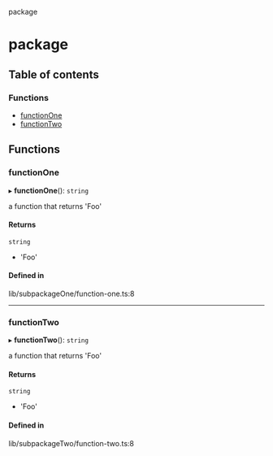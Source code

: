 package

# package

## Table of contents

### Functions

- [functionOne](README.md#functionone)
- [functionTwo](README.md#functiontwo)

## Functions

### functionOne

▸ **functionOne**(): `string`

a function that returns 'Foo'

#### Returns

`string`

- 'Foo'

#### Defined in

lib/subpackageOne/function-one.ts:8

---

### functionTwo

▸ **functionTwo**(): `string`

a function that returns 'Foo'

#### Returns

`string`

- 'Foo'

#### Defined in

lib/subpackageTwo/function-two.ts:8
